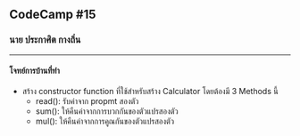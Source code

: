 ## CodeCamp #15

### นาย ประกาศิต กางถิ่น

---

#### โจทย์การบ้านที่ทำ

- สร้าง constructor function ที่ใช้สำหรับสร้าง Calculator โดยต้องมี 3 Methods นี้
  - read(): รับค่าจาก propmt สองตัว
  - sum(): ให้คืนค่าจากการบวกกันของตัวแปรสองตัว
  - mul(): ให้คืนค่าจากการคูณกันของตัวแปรสองตัว
